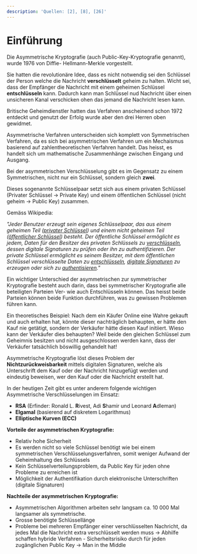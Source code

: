 ```yaml
---
description: 'Quellen: [2], [8], [26]'
---
```


# Einführung

Die Asymmetrische Kryptografie \(auch Public-Key-Kryptografie genannt\), wurde 1976 von Diffie- Hellmann-Merkle vorgestellt. 

Sie hatten die revolutionäre Idee, dass es nicht notwendig sei den Schlüssel der Person welche die Nachricht **verschlüsselt** geheim zu halten. Wicht sei, dass der Empfänger die Nachricht mit einem geheimen Schlüssel **entschlüsseln** kann. Dadurch kann man Schlüssel nud Nachricht über einen unsicheren Kanal verschicken ohen das jemand die Nachricht lesen kann. 

Britische Geheimdienstler hatten das Verfahren anscheinend schon 1972 entdeckt und genutzt der Erfolg wurde aber den drei Herren oben gewidmet.

Asymmetrische Verfahren unterscheiden sich komplett von Symmetrischen Verfahren, da es sich bei asymmetrischen Verfahren um ein Mechaismus basierend auf zahlentheoretischen Verfahren handelt. Das heisst, es handelt sich um mathematische Zusammenhänge zwischen Eingang und Ausgang.

Bei der asymmetrischen Verschlüsselung gibt es im Gegensatz zu einem Symmetrischen, nicht nur ein Schlüssel, sondern gleich **zwei**. 

Dieses sogenannte Schlüsselpaar setzt sich aus einem privaten Schlüssel \(Privater Schlüssel -&gt; Private Key\) und einem öffentlichen Schlüssel \(nicht geheim -&gt; Public Key\) zusammen.

Gemäss Wikipedia: 

_"Jeder Benutzer erzeugt sein eigenes Schlüsselpaar, das aus einem geheimen Teil \(_[_privater Schlüssel_](https://de.wikipedia.org/wiki/Privater_Schl%C3%BCssel)_\) und einem nicht geheimen Teil \(_[_öffentlicher Schlüssel_](https://de.wikipedia.org/wiki/%C3%96ffentlicher_Schl%C3%BCssel)_\) besteht. Der öffentliche Schlüssel ermöglicht es jedem, Daten für den Besitzer des privaten Schlüssels zu_ [_verschlüsseln_](https://de.wikipedia.org/wiki/Verschl%C3%BCsselung)_, dessen digitale Signaturen zu prüfen oder ihn zu authentifizieren. Der private Schlüssel ermöglicht es seinem Besitzer, mit dem öffentlichen Schlüssel verschlüsselte Daten zu_ [_entschlüsseln_](https://de.wikipedia.org/wiki/Entschl%C3%BCsselung)_,_ [_digitale Signaturen_](https://de.wikipedia.org/wiki/Digitale_Signatur) _zu erzeugen oder sich zu_ [_authentisieren_](https://de.wikipedia.org/wiki/Authentifizierung)_."_

Ein wichtiger Unterschied der asymmetrischen zur symmetrischer Kryptografie besteht auch darin, dass bei symmetrischer Kryptografie alle beteiligten Parteien Ver- wie auch Entschlüsseln können. Das heisst beide Parteien können beide Funktion durchführen, was zu gewissen Problemen führen kann. 

Ein theoretisches Beispiel: Nach dem ein Käufer Online eine Wahre gekauft und auch erhalten hat, könnte dieser nachträglich behaupten, er hätte den Kauf nie getätigt, sondern der Verkäufer hätte diesen Kauf initiiert. Wieso kann der Verkäufer dies behaupten? Weil beide den gleichen Schlüssel zum Geheimnis besitzen und nicht ausgeschlossen werden kann, dass der Verkäufer tatsächlich böswillig gehandelt hat! 

Asymmetrische Kryptografie löst dieses Problem der **Nichtzurückweisbarkeit** mittels digitalen Signaturen, welche als Unterschrift dem Kauf oder der Nachricht hinzugefügt werden und eindeutig beweisen, wer den Kauf oder die Nachricht erstellt hat.

In der heutigen Zeit gibt es unter anderem folgende wichtigen Asymmetrische Verschlüsselungen im Einsatz:

* **RSA** \(Erfinder: Ronald L. **R**ivest, Adi **S**hamir und Leonard **A**dleman\)
* **Elgamal** \(basierend auf diskretem Logarithmus\)
* **Elliptische Kurven \(ECC\)** 

**Vorteile der asymmetrischen Kryptografie:**

* Relativ hohe Sicherheit
* Es werden nicht so viele Schlüssel benötigt wie bei einem symmetrischen Verschlüsselungsverfahren, somit weniger Aufwand der Geheimhaltung des Schlüssels
* Kein Schlüsselverteilungsproblem, da Public Key für jeden ohne Probleme zu erreichen ist
* Möglichkeit der Authentifikation durch elektronische Unterschriften \(digitale Signaturen\)

**Nachteile der asymmetrischen Kryptografie:**

* Asymmetrischen Algorithmen arbeiten sehr langsam ca. 10 000 Mal langsamer als symmetrische.
* Grosse benötigte Schlüssellänge 
* Probleme bei mehreren Empfänger einer verschlüsselten Nachricht, da jedes Mal die Nachricht extra verschlüsselt werden muss -&gt; Abhilfe schaffen hybride Verfahren - Sicherheitsrisiko durch für jeden zugänglichen Public Key -&gt; Man in the Middle





